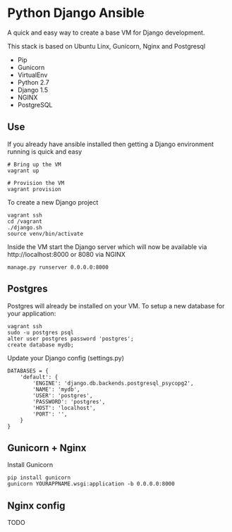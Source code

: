 # Python Django Ansible

A quick and easy way to create a base VM for Django development.

This stack is based on Ubuntu Linx, Gunicorn, Nginx and Postgresql

+ Pip
+ Gunicorn
+ VirtualEnv
+ Python 2.7
+ Django 1.5
+ NGINX
+ PostgreSQL

## Use

If you already have ansible installed then getting a Django environment running is quick and easy

```
# Bring up the VM
vagrant up

# Provision the VM
vagrant provision
```

To create a new Django project

```
vagrant ssh
cd /vagrant
./django.sh
source venv/bin/activate
```

Inside the VM start the Django server which will now be available via http://localhost:8000 or 8080 via NGINX

```
manage.py runserver 0.0.0.0:8000
```

## Postgres

Postgres will already be installed on your VM. To setup a new database for your application:

```
vagrant ssh
sudo -u postgres psql
alter user postgres password 'postgres';
create database mydb;
```

Update your Django config (settings.py)

```
DATABASES = {
    'default': {
        'ENGINE': 'django.db.backends.postgresql_psycopg2',
        'NAME': 'mydb',
        'USER': 'postgres',
        'PASSWORD': 'postgres',
        'HOST': 'localhost',
        'PORT': '',
    }
}
```

## Gunicorn + Nginx

Install Gunicorn

```
pip install gunicorn
gunicorn YOURAPPNAME.wsgi:application -b 0.0.0.0:8000
```

## Nginx config

TODO

